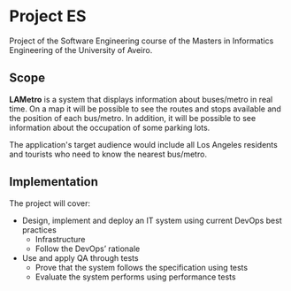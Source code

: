 # Project ES
Project of the Software Engineering course of the Masters in Informatics Engineering of the University of Aveiro.

## Scope
<b>LAMetro</b> is a system that displays information about buses/metro in real time. On a map it will be possible to see the routes and stops available and the position of each bus/metro. In addition, it will be possible to see information about the occupation of some parking lots.

The application's target audience would include all Los Angeles residents and tourists who need to know the nearest bus/metro.

## Implementation
The project will cover:
- Design, implement and deploy an IT system using current DevOps best practices
  - Infrastructure
  - Follow the DevOps’ rationale
- Use and apply QA through tests 
  - Prove that the system follows the specification using tests
  - Evaluate the system performs using performance tests
